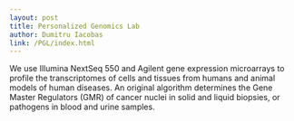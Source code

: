```yaml
---
layout: post
title: Personalized Genomics Lab
author: Dumitru Iacobas
link: /PGL/index.html
---
```


We use Illumina NextSeq 550 and Agilent gene expression microarrays to profile the transcriptomes of cells and tissues from humans and animal models of human diseases. An original algorithm determines the Gene Master Regulators (GMR) of cancer nuclei in solid and liquid biopsies, or pathogens in blood and urine samples.
